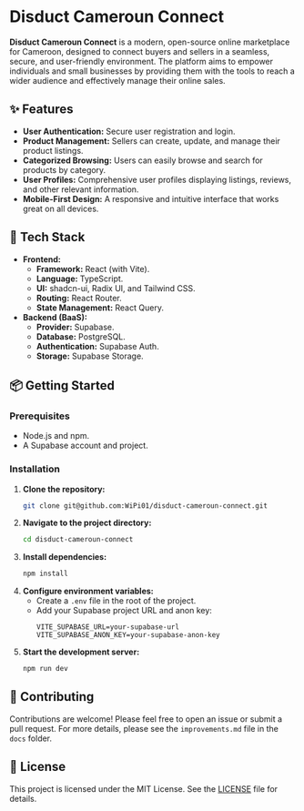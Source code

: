 # Disduct Cameroun Connect

**Disduct Cameroun Connect** is a modern, open-source online marketplace for Cameroon, designed to connect buyers and sellers in a seamless, secure, and user-friendly environment. The platform aims to empower individuals and small businesses by providing them with the tools to reach a wider audience and effectively manage their online sales.

## ✨ Features

- **User Authentication:** Secure user registration and login.
- **Product Management:** Sellers can create, update, and manage their product listings.
- **Categorized Browsing:** Users can easily browse and search for products by category.
- **User Profiles:** Comprehensive user profiles displaying listings, reviews, and other relevant information.
- **Mobile-First Design:** A responsive and intuitive interface that works great on all devices.

## 🚀 Tech Stack

- **Frontend:**
  - **Framework:** React (with Vite).
  - **Language:** TypeScript.
  - **UI:** shadcn-ui, Radix UI, and Tailwind CSS.
  - **Routing:** React Router.
  - **State Management:** React Query.
- **Backend (BaaS):**
  - **Provider:** Supabase.
  - **Database:** PostgreSQL.
  - **Authentication:** Supabase Auth.
  - **Storage:** Supabase Storage.

## 📦 Getting Started

### Prerequisites

- Node.js and npm.
- A Supabase account and project.

### Installation

1.  **Clone the repository:**
    ```sh
    git clone git@github.com:WiPi01/disduct-cameroun-connect.git
    ```
2.  **Navigate to the project directory:**
    ```sh
    cd disduct-cameroun-connect
    ```
3.  **Install dependencies:**
    ```sh
    npm install
    ```
4.  **Configure environment variables:**
    - Create a `.env` file in the root of the project.
    - Add your Supabase project URL and anon key:
      ```
      VITE_SUPABASE_URL=your-supabase-url
      VITE_SUPABASE_ANON_KEY=your-supabase-anon-key
      ```
5.  **Start the development server:**
    ```sh
    npm run dev
    ```

## 🤝 Contributing

Contributions are welcome! Please feel free to open an issue or submit a pull request. For more details, please see the `improvements.md` file in the `docs` folder.

## 📝 License

This project is licensed under the MIT License. See the [LICENSE](LICENSE) file for details.
